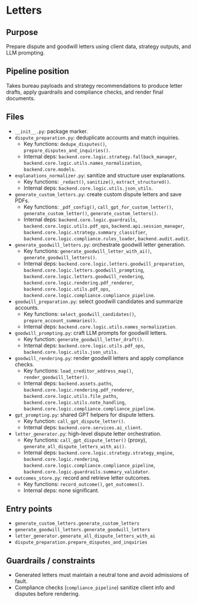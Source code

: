 # Letters

## Purpose
Prepare dispute and goodwill letters using client data, strategy outputs, and LLM prompting.

## Pipeline position
Takes bureau payloads and strategy recommendations to produce letter drafts, apply guardrails and compliance checks, and render final documents.

## Files
- `__init__.py`: package marker.
- `dispute_preparation.py`: deduplicate accounts and match inquiries.
  - Key functions: `dedupe_disputes()`, `prepare_disputes_and_inquiries()`.
  - Internal deps: `backend.core.logic.strategy.fallback_manager`, `backend.core.logic.utils.names_normalization`, `backend.core.models`.
- `explanations_normalizer.py`: sanitize and structure user explanations.
  - Key functions: `_redact()`, `sanitize()`, `extract_structured()`.
  - Internal deps: `backend.core.logic.utils.json_utils`.
- `generate_custom_letters.py`: create custom dispute letters and save PDFs.
  - Key functions: `_pdf_config()`, `call_gpt_for_custom_letter()`, `generate_custom_letter()`, `generate_custom_letters()`.
  - Internal deps: `backend.core.logic.guardrails`, `backend.core.logic.utils.pdf_ops`, `backend.api.session_manager`, `backend.core.logic.strategy.summary_classifier`, `backend.core.logic.compliance.rules_loader`, `backend.audit.audit`.
- `generate_goodwill_letters.py`: orchestrate goodwill letter generation.
  - Key functions: `generate_goodwill_letter_with_ai()`, `generate_goodwill_letters()`.
  - Internal deps: `backend.core.logic.letters.goodwill_preparation`, `backend.core.logic.letters.goodwill_prompting`, `backend.core.logic.letters.goodwill_rendering`, `backend.core.logic.rendering.pdf_renderer`, `backend.core.logic.utils.pdf_ops`, `backend.core.logic.compliance.compliance_pipeline`.
- `goodwill_preparation.py`: select goodwill candidates and summarize accounts.
  - Key functions: `select_goodwill_candidates()`, `prepare_account_summaries()`.
  - Internal deps: `backend.core.logic.utils.names_normalization`.
- `goodwill_prompting.py`: craft LLM prompts for goodwill letters.
  - Key function: `generate_goodwill_letter_draft()`.
  - Internal deps: `backend.core.logic.utils.pdf_ops`, `backend.core.logic.utils.json_utils`.
- `goodwill_rendering.py`: render goodwill letters and apply compliance checks.
  - Key functions: `load_creditor_address_map()`, `render_goodwill_letter()`.
  - Internal deps: `backend.assets.paths`, `backend.core.logic.rendering.pdf_renderer`, `backend.core.logic.utils.file_paths`, `backend.core.logic.utils.note_handling`, `backend.core.logic.compliance.compliance_pipeline`.
- `gpt_prompting.py`: shared GPT helpers for dispute letters.
  - Key function: `call_gpt_dispute_letter()`.
  - Internal deps: `backend.core.services.ai_client`.
- `letter_generator.py`: high-level dispute letter orchestration.
  - Key functions: `call_gpt_dispute_letter()` (proxy), `generate_all_dispute_letters_with_ai()`.
  - Internal deps: `backend.core.logic.strategy.strategy_engine`, `backend.core.logic.rendering`, `backend.core.logic.compliance.compliance_pipeline`, `backend.core.logic.guardrails.summary_validator`.
- `outcomes_store.py`: record and retrieve letter outcomes.
  - Key functions: `record_outcome()`, `get_outcomes()`.
  - Internal deps: none significant.

## Entry points
- `generate_custom_letters.generate_custom_letters`
- `generate_goodwill_letters.generate_goodwill_letters`
- `letter_generator.generate_all_dispute_letters_with_ai`
- `dispute_preparation.prepare_disputes_and_inquiries`

## Guardrails / constraints
- Generated letters must maintain a neutral tone and avoid admissions of fault.
- Compliance checks (`compliance_pipeline`) sanitize client info and disputes before rendering.
